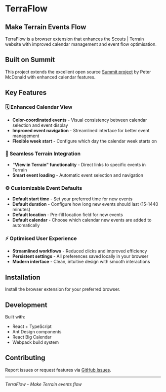 # TerraFlow

## Make Terrain Events Flow

TerraFlow is a browser extension that enhances the Scouts | Terrain website with improved calendar management and event flow optimisation.

## Built on Summit
This project extends the excellent open source [Summit project](https://github.com/pete-mc/Summit) by Peter McDonald with enhanced calendar features.

## Key Features

### 🗓️ Enhanced Calendar View
- **Color-coordinated events** - Visual consistency between calendar selection and event display
- **Improved event navigation** - Streamlined interface for better event management
- **Flexible week start** - Configure which day the calendar week starts on

### 🔗 Seamless Terrain Integration  
- **"View in Terrain" functionality** - Direct links to specific events in Terrain
- **Smart event loading** - Automatic event selection and navigation

### ⚙️ Customizable Event Defaults
- **Default start time** - Set your preferred time for new events
- **Default duration** - Configure how long new events should last (15-1440 minutes)
- **Default location** - Pre-fill location field for new events
- **Default calendar** - Choose which calendar new events are added to automatically

### ⚡ Optimised User Experience
- **Streamlined workflows** - Reduced clicks and improved efficiency
- **Persistent settings** - All preferences saved locally in your browser
- **Modern interface** - Clean, intuitive design with smooth interactions

## Installation
Install the browser extension for your preferred browser.

## Development

Built with:
- React + TypeScript
- Ant Design components  
- React Big Calendar
- Webpack build system

## Contributing

Report issues or request features via [GitHub Issues](https://github.com/).

---

*TerraFlow - Make Terrain events flow*